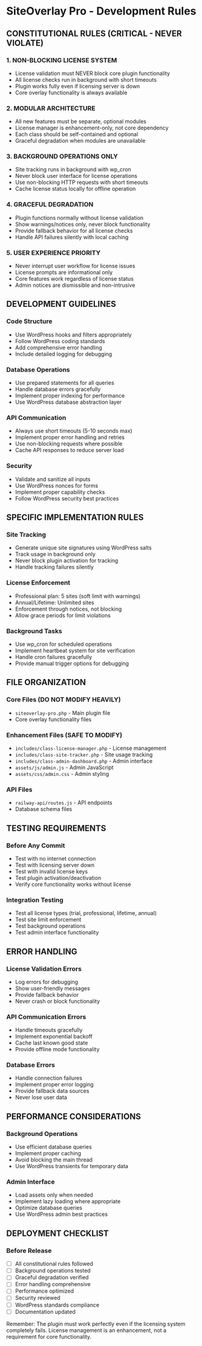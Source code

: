  # SiteOverlay Pro - Development Rules
 
 ## CONSTITUTIONAL RULES (CRITICAL - NEVER VIOLATE)
 
 ### 1. NON-BLOCKING LICENSE SYSTEM
 - License validation must NEVER block core plugin functionality
 - All license checks run in background with short timeouts
 - Plugin works fully even if licensing server is down
 - Core overlay functionality is always available
 
 ### 2. MODULAR ARCHITECTURE
 - All new features must be separate, optional modules
 - License manager is enhancement-only, not core dependency
 - Each class should be self-contained and optional
 - Graceful degradation when modules are unavailable
 
 ### 3. BACKGROUND OPERATIONS ONLY
 - Site tracking runs in background with wp_cron
 - Never block user interface for license operations
 - Use non-blocking HTTP requests with short timeouts
 - Cache license status locally for offline operation
 
 ### 4. GRACEFUL DEGRADATION
 - Plugin functions normally without license validation
 - Show warnings/notices only, never block functionality
 - Provide fallback behavior for all license checks
 - Handle API failures silently with local caching
 
 ### 5. USER EXPERIENCE PRIORITY
 - Never interrupt user workflow for license issues
 - License prompts are informational only
 - Core features work regardless of license status
 - Admin notices are dismissible and non-intrusive
 
 ## DEVELOPMENT GUIDELINES
 
 ### Code Structure
 - Use WordPress hooks and filters appropriately
 - Follow WordPress coding standards
 - Add comprehensive error handling
 - Include detailed logging for debugging
 
 ### Database Operations
 - Use prepared statements for all queries
 - Handle database errors gracefully
 - Implement proper indexing for performance
 - Use WordPress database abstraction layer
 
 ### API Communication
 - Always use short timeouts (5-10 seconds max)
 - Implement proper error handling and retries
 - Use non-blocking requests where possible
 - Cache API responses to reduce server load
 
 ### Security
 - Validate and sanitize all inputs
 - Use WordPress nonces for forms
 - Implement proper capability checks
 - Follow WordPress security best practices
 
 ## SPECIFIC IMPLEMENTATION RULES
 
 ### Site Tracking
 - Generate unique site signatures using WordPress salts
 - Track usage in background only
 - Never block plugin activation for tracking
 - Handle tracking failures silently
 
 ### License Enforcement
 - Professional plan: 5 sites (soft limit with warnings)
 - Annual/Lifetime: Unlimited sites
 - Enforcement through notices, not blocking
 - Allow grace periods for limit violations
 
 ### Background Tasks
 - Use wp_cron for scheduled operations
 - Implement heartbeat system for site verification
 - Handle cron failures gracefully
 - Provide manual trigger options for debugging
 
 ## FILE ORGANIZATION
 
 ### Core Files (DO NOT MODIFY HEAVILY)
 - `siteoverlay-pro.php` - Main plugin file
 - Core overlay functionality files
 
 ### Enhancement Files (SAFE TO MODIFY)
 - `includes/class-license-manager.php` - License management
 - `includes/class-site-tracker.php` - Site usage tracking
 - `includes/class-admin-dashboard.php` - Admin interface
 - `assets/js/admin.js` - Admin JavaScript
 - `assets/css/admin.css` - Admin styling
 
 ### API Files
 - `railway-api/routes.js` - API endpoints
 - Database schema files
 
 ## TESTING REQUIREMENTS
 
 ### Before Any Commit
 - Test with no internet connection
 - Test with licensing server down
 - Test with invalid license keys
 - Test plugin activation/deactivation
 - Verify core functionality works without license
 
 ### Integration Testing
 - Test all license types (trial, professional, lifetime, annual)
 - Test site limit enforcement
 - Test background operations
 - Test admin interface functionality
 
 ## ERROR HANDLING
 
 ### License Validation Errors
 - Log errors for debugging
 - Show user-friendly messages
 - Provide fallback behavior
 - Never crash or block functionality
 
 ### API Communication Errors
 - Handle timeouts gracefully
 - Implement exponential backoff
 - Cache last known good state
 - Provide offline mode functionality
 
 ### Database Errors
 - Handle connection failures
 - Implement proper error logging
 - Provide fallback data sources
 - Never lose user data
 
 ## PERFORMANCE CONSIDERATIONS
 
 ### Background Operations
 - Use efficient database queries
 - Implement proper caching
 - Avoid blocking the main thread
 - Use WordPress transients for temporary data
 
 ### Admin Interface
 - Load assets only when needed
 - Implement lazy loading where appropriate
 - Optimize database queries
 - Use WordPress admin best practices
 
 ## DEPLOYMENT CHECKLIST
 
 ### Before Release
 - [ ] All constitutional rules followed
 - [ ] Background operations tested
 - [ ] Graceful degradation verified
 - [ ] Error handling comprehensive
 - [ ] Performance optimized
 - [ ] Security reviewed
 - [ ] WordPress standards compliance
 - [ ] Documentation updated
 
 Remember: The plugin must work perfectly even if the licensing system completely fails. License management is an enhancement, not a requirement for core functionality.